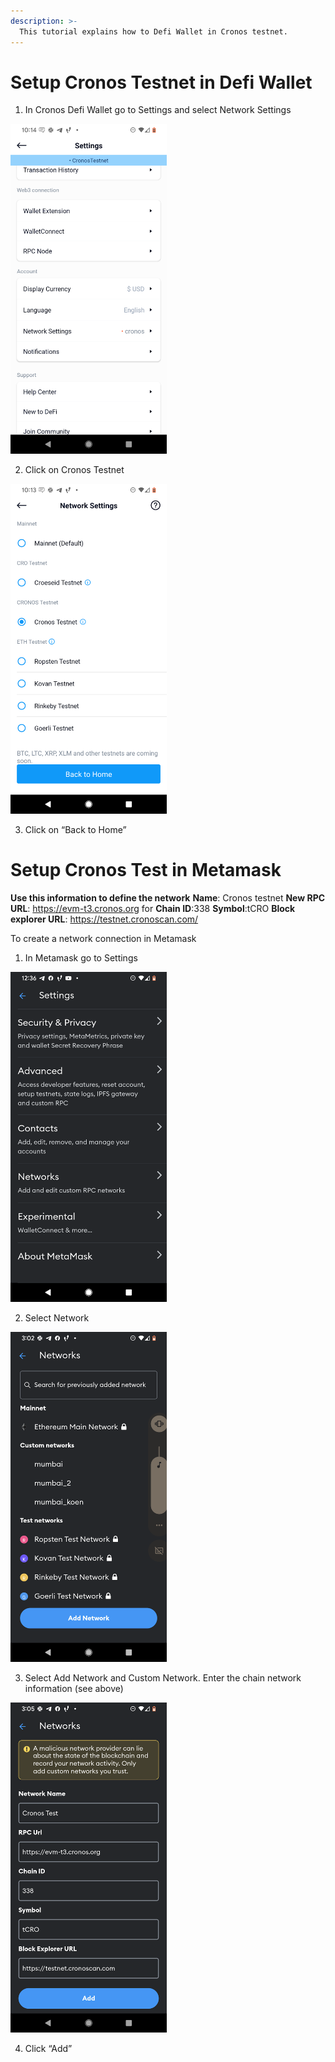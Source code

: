 ```yaml
---
description: >-
  This tutorial explains how to Defi Wallet in Cronos testnet.
---
```


# Setup Cronos Testnet in Defi Wallet

1. In Cronos Defi Wallet go to Settings and select Network Settings

<img src="images/c1.png" width="250">

2. Click on Cronos Testnet

<img src="images/c2.png" width="250">

3. Click on “Back to Home”

# Setup Cronos Test in Metamask

**Use this information to define the network**
**Name**: Cronos testnet
**New RPC URL**: https://evm-t3.cronos.org for
**Chain ID**:338
**Symbol**:tCRO
**Block explorer URL**: https://testnet.cronoscan.com/

To create a network connection in Metamask

1. In Metamask go to Settings

<img src="images/c3.png" width="250">

2. Select Network

<img src="images/c4.png" width="250">

3. Select Add Network and Custom Network. Enter the chain network information (see above)

<img src="images/c5.png" width="250">

4. Click “Add”


